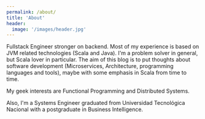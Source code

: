 ```yaml
---
permalink: /about/
title: 'About'
header:
  image: '/images/header.jpg'
---
```


Fullstack Engineer stronger on backend. Most of my experience is based on JVM related technologies (Scala and Java). I'm a problem solver in general, but Scala lover in particular. The aim of this blog is to put thoughts about software development (Microservices, Architecture, programming languages and tools), maybe with some emphasis in Scala from time to time.

My geek interests are Functional Programming and Distributed Systems.

Also, I'm a Systems Engineer graduated from Universidad Tecnológica Nacional with a postgraduate in Business Intelligence.
